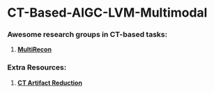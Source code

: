 # CT-Based-AIGC-LVM-Multimodal

### Awesome research groups in CT-based tasks:

1. **[MultiRecon](https://multirecon.github.io)**



### Extra Resources:
1. **[CT Artifact Reduction](https://candlehouse.github.io/ArtifactReduction/)**
